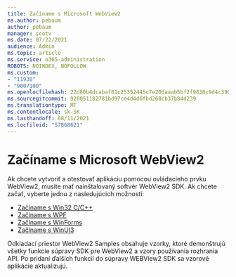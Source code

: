 ```yaml
---
title: Začíname s Microsoft WebView2
ms.author: pebaum
author: pebaum
manager: scotv
ms.date: 07/22/2021
audience: Admin
ms.topic: article
ms.service: o365-administration
ROBOTS: NOINDEX, NOFOLLOW
ms.custom:
- "11938"
- "9007100"
ms.openlocfilehash: 22d80b4dcabaf81c25352445c7e20daaab5bf2f9838c9d4c39057bda423a2ecc
ms.sourcegitcommit: 920051182781bd97ce4d4d6fbd268cb37b84d239
ms.translationtype: MT
ms.contentlocale: sk-SK
ms.lasthandoff: 08/11/2021
ms.locfileid: "57868621"
---
```

# <a name="get-started-with-microsoft-webview2"></a>Začíname s Microsoft WebView2

Ak chcete vytvoriť a otestovať aplikáciu pomocou ovládacieho prvku WebView2, musíte mať nainštalovaný softvér WebView2 SDK. Ak chcete začať, vyberte jednu z nasledujúcich možností:

- [Začíname s Win32 C/C++](https://docs.microsoft.com/microsoft-edge/webview2/get-started/win32)
- [Začíname s WPF](https://docs.microsoft.com/microsoft-edge/webview2/get-started/wpf)
- [Začíname s WinForms](https://docs.microsoft.com/microsoft-edge/webview2/get-started/winforms)
- [Začíname s WinUI3](https://docs.microsoft.com/microsoft-edge/webview2/get-started/winui)

Odkladací priestor WebView2 Samples obsahuje vzorky, ktoré demonštrujú všetky funkcie súpravy SDK pre WebView2 a vzory používania rozhrania API. Po pridaní ďalších funkcií do súpravy WEBView2 SDK sa vzorové aplikácie aktualizujú.

